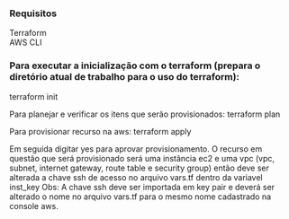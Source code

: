 ### Requisitos

Terraform<br />
AWS CLI

### Para executar a inicialização com o terraform (prepara o diretório atual de trabalho para o uso do terraform):
terraform init

Para planejar e verificar os itens que serão provisionados: terraform plan

Para provisionar recurso na aws: terraform apply

Em seguida digitar yes para aprovar provisionamento. O recurso em questão que será provisionado será uma instância ec2 e uma vpc (vpc, subnet, internet gateway, route table e security group) então deve ser alterada a chave ssh de acesso no arquivo vars.tf dentro da variavel inst_key Obs: A chave ssh deve ser importada em key pair e deverá ser alterado o nome no arquivo vars.tf para o mesmo nome cadastrado na console aws.
